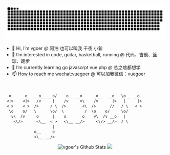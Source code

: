 <picture>
  <source media="(prefers-color-scheme: dark)" srcset="https://raw.githubusercontent.com/lxfriday/lxfriday/output/github-contribution-grid-snake-dark.svg">
  <source media="(prefers-color-scheme: light)" srcset="https://raw.githubusercontent.com/lxfriday/lxfriday/output/github-contribution-grid-snake.svg">
  <img alt="github contribution grid snake animation" src="https://raw.githubusercontent.com/lxfriday/lxfriday/output/github-contribution-grid-snake.svg">
</picture>


- 👋 Hi, I’m vgoer @ 阿浩 也可以叫我 千夜 小新
- 👀 I’m interested in code, guitar, basketball, running @ 代码、吉他、篮球、跑步
- 🌱 I’m currently learning go javascrpt vue php @ 总之啥都想学
- 📫 How to reach me wechat:vuegoer @ 可以加我微信：vuegoer

<!---
vgoer/vgoer is a ✨ special ✨ repository because its `README.md` (this file) appears on your GitHub profile.
You can click the Preview link to take a look at your changes.
--->

```

                                                             
  o      o     o__ __o/    o__ __o      o__  __o   \o__ __o  
 <|>    <|>   /v     |    /v     v\    /v      |>   |     |> 
 < >    < >  />     / \  />       <\  />      //   / \   < > 
  \o    o/   \      \o/  \         /  \o    o/     \o/       
   v\  /v     o      |    o       o    v\  /v __o   |        
    <\/>      <\__  < >   <\__ __/>     <\/> __/>  / \       
                     |                                       
             o__     o                                       
             <\__ __/>                                       

```
<p align="center">
<img alt="vgoer's Github Stats" src="https://github-readme-stats.vercel.app/api?username=vgoer&show_icons=true&include_all_commits=true&hide_border=true" />
<!-- <img alt="profile pic" width="195px" src="https://avatars2.githubusercontent.com/u/26059688?s=460&u=d41b000a62eab50d000c3da604d151cec27bd850&v=4" />  -->
<img src="https://github-readme-stats.anuraghazra1.vercel.app/api/top-langs/?username=adi1090x&hide=ruby,perl&hide_border=true" /> 
</p>



